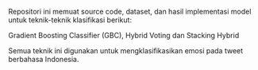 Repositori ini memuat source code, dataset, dan hasil implementasi model untuk teknik-teknik klasifikasi berikut:

Gradient Boosting Classifier (GBC), Hybrid Voting dan Stacking Hybrid 

Semua teknik ini digunakan untuk mengklasifikasikan emosi pada tweet berbahasa Indonesia.

